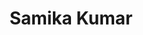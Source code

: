 ---
title: "Samika Kumar"
presenter_id: samika_kumar
permalink: /member_full_publications/samika_kumar
layout: member_all_publications
---